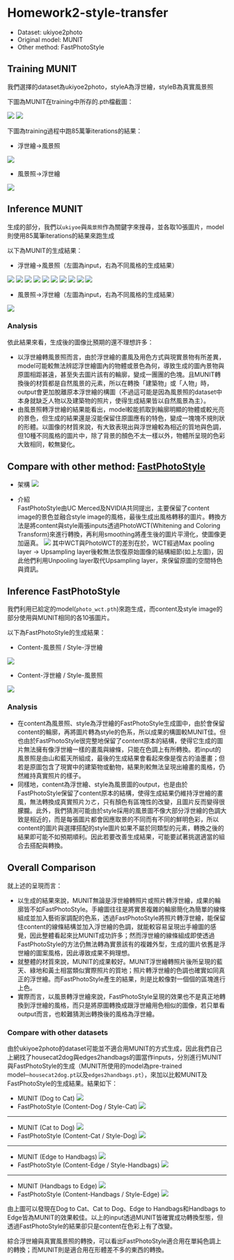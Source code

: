 # Homework2-style-transfer
* Dataset: ukiyoe2photo
* Original model: MUNIT
* Other method: FastPhotoStyle

## Training MUNIT
我們選擇的dataset為ukiyoe2photo，styleA為浮世繪，styleB為真實風景照  

下圖為MUNIT在training中所存的.pth檔截圖：

![](https://i.imgur.com/IUaUTq4.jpg) ![](https://i.imgur.com/hCiK3LQ.jpg) 
  
下圖為training過程中跑85萬筆iterations的結果：
- 浮世繪→風景照

![](https://i.imgur.com/byvjs3t.jpg)

- 風景照→浮世繪

![](https://i.imgur.com/thVCVwN.jpg)
 
## Inference MUNIT
生成的部分，我們以`ukiyoe`與`風景照`作為關鍵字來搜尋，並各取10張圖片，model則使用85萬筆iterations的結果來跑生成

以下為MUNIT的生成結果：

- 浮世繪→風景照（左圖為input，右為不同風格的生成結果）

![](https://i.imgur.com/onENtYc.png)
![](https://i.imgur.com/7oe9dqN.png)
![](https://i.imgur.com/s4v7nCa.png)
![](https://i.imgur.com/kTvJOjg.png)
![](https://i.imgur.com/eXPTzt7.png)
![](https://i.imgur.com/ePkWzfV.png)
![](https://i.imgur.com/oJhWQjB.png)
![](https://i.imgur.com/Fu8zu14.png)
![](https://i.imgur.com/rFtmwUq.png)
![](https://i.imgur.com/G9amjRv.png)

- 風景照→浮世繪（左圖為input，右為不同風格的生成結果）

![](https://imgur.com/JDUfIiu.png)

### Analysis

依此結果來看，生成後的圖像比預期的還不理想許多：
* 以浮世繪轉風景照而言，由於浮世繪的畫風及用色方式與現實景物有所差異，model可能較無法辨認浮世繪圖內的物體或景色為何，導致生成的圖內景物與原圖相距甚遠，甚至失去圖片該有的輪廓，變成一團團的色塊。且MUNIT轉換後的材質都是自然風景的元素，所以在轉換「建築物」或「人物」時，output會更加脫離原本浮世繪的構圖（不過這可能是因為風景照的dataset中本身就缺乏人物以及建築物的照片，使得生成結果皆以自然風景為主）。
* 由風景照轉浮世繪的結果能看出，model較能抓取到輪廓明顯的物體或較光亮的景色，但生成的結果還是沒能保留住原圖應有的特色，變成一塊塊不規則狀的形體。以圖像的材質來說，有大致表現出與浮世繪較為相近的質地與色調，但10種不同風格的圖片中，除了背景的顏色不太一樣以外，物體所呈現的色彩大致相同，較無變化。

## Compare with other method: [FastPhotoStyle](https://arxiv.org/pdf/1802.06474.pdf)
- 架構
![](https://i.imgur.com/ou5fDji.jpg)

- 介紹  
FastPhotoStyle由UC Merced及NVIDIA共同提出，主要保留了content image的景色並融合style image的風格，最後生成出風格轉移的圖片。轉換方法是將content與style兩張inputs透過PhotoWCT(Whitening and Coloring Transform)來進行轉換，再利用smoothing將產生後的圖片平滑化，使圖像更加逼真。
![](https://i.imgur.com/WzjzGTj.jpg)
其中WCT與PhotoWCT的差別在於，WCT經過Max pooling layer → Upsampling layer後較無法恢復原始圖像的結構細節(如上左圖)，因此他們利用Unpooling layer取代Upsampling layer，來保留原圖的空間特色與資訊。

## Inference FastPhotoStyle
我們利用已給定的model(`photo_wct.pth`)來跑生成，而content及style image的部分使用與MUNIT相同的各10張圖片。

以下為FastPhotoStyle的生成結果：

- Content-風景照 / Style-浮世繪

![](https://i.imgur.com/RefN7le.jpg)

- Content-浮世繪 / Style-風景照

![](https://i.imgur.com/GuCWnNG.jpg)

### Analysis
- 在content為風景照、style為浮世繪的FastPhotoStyle生成圖中，由於會保留content的輪廓，再將圖片轉為style的色系，所以成果的構圖較MUNIT佳。但也由於FastPhotoStyle很完整地保留了content原本的結構，使得它生成的圖片無法擁有像浮世繪一樣的畫風與線條，只能在色調上有所轉換。若input的風景照是由山和藍天所組成，最後的生成結果會看起來像是復古的油墨畫；但若是原圖包含了現實中的建築物或動物，結果則較無法呈現出繪畫的風格，仍然維持真實照片的樣子。
- 同樣地，content為浮世繪、style為風景圖的output，也是由於FastPhotoStyle保留了content原本的結構，使得生成結果仍維持浮世繪的畫風，無法轉換成真實照片ㄉㄜ，只有顏色有區塊性的改變，且圖片反而變得很朦朧。此外，我們猜測可能由於style採用的風景圖不像大部分浮世繪的色調大致是相近的，而是每張圖片都會因應取景的不同而有不同的鮮明色彩，所以content的圖片與選擇搭配的style圖片如果不屬於同類型的元素，轉換之後的結果即可能不如預期順利。因此若要改善生成結果，可能要試著挑選適當的組合去搭配與轉換。

## Overall Comparison
就上述的呈現而言：
- 以生成的結果來說，MUNIT無論是浮世繪轉照片或照片轉浮世繪，成果的輪廓皆不如FastPhotoStyle。手繪圖往往是將實景複雜的輪廓簡化為簡單的線條組成並加入藝術家調配的色系，透過FastPhotoStyle將照片轉浮世繪，能保留住content的線條結構並加入浮世繪的色調，就能較容易呈現出手繪圖的感覺，因此整體看起來比MUNIT成功許多；然而浮世繪的線條組成即使透過FastPhotoStyle的方法仍無法轉為實景該有的複雜外型，生成的圖片依舊是浮世繪的圖案風格，因此導致成果不夠理想。
- 就整體的材質來說，MUNIT的成果較好。MUNIT浮世繪轉照片後所呈現的藍天、綠地和黃土相當類似實際照片的質地；照片轉浮世繪的色調也確實如同真正的浮世繪。而FastPhotoStyle產生的結果，則是比較像對一個個的區塊進行上色。
- 實際而言，以風景轉浮世繪來說，FastPhotoStyle呈現的效果也不是真正地轉換到浮世繪的風格，而只是將原圖轉換成跟浮世繪用色相似的圖像，若只單看output而言，也較難猜測出轉換後的風格為浮世繪。

### Compare with other datasets
由於ukiyoe2photo的dataset可能並不適合用MUNIT的方式生成，因此我們自己上網找了housecat2dog與edges2handbags的圖當作inputs，分別進行MUNIT與FastPhotoStyle的生成（MUNIT所使用的model為pre-trained model─`housecat2dog.pt`以及`edges2handbags.pt`），來加以比較MUNIT及FastPhotoStyle的生成結果。結果如下：
- MUNIT (Dog to Cat)
![](https://imgur.com/0DZDF4L.jpg)
- FastPhotoStyle (Content-Dog / Style-Cat)
![](https://imgur.com/XBObCIO.jpg)
-----------------------------------------------
- MUNIT (Cat to Dog)
![](https://imgur.com/2Aj1Q12.jpg)
- FastPhotoStyle (Content-Cat / Style-Dog)
![](https://imgur.com/qI3Hzhq.jpg)
-----------------------------------------------  
- MUNIT (Edge to Handbags)
![](https://imgur.com/VvLvODl.jpg)
- FastPhotoStyle (Content-Edge / Style-Handbags)
![](https://imgur.com/uf2iwdX.jpg)
-----------------------------------------------  
- MUNIT (Handbags to Edge)
![](https://imgur.com/808Xy28.jpg)
- FastPhotoStyle (Content-Handbags / Style-Edge)
![](https://imgur.com/Drk5cyn.jpg)

由上圖可以發現在Dog to Cat、Cat to Dog、Edge to Handbags和Handbags to Edge皆為MUNIT的效果較佳。以上的input透過MUNIT皆確實成功轉換型態，但透過FastPhotoStyle的結果卻只是content在色彩上有了改變。

綜合浮世繪與真實風景照的轉換，可以看出FastPhotoStyle適合用在單純色調上的轉換；而MUNIT則是適合用在形體差不多的東西的轉換。
